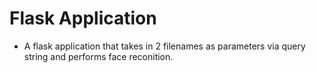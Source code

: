 # Flask Application
- A flask application that takes in 2 filenames as parameters via query string and performs face reconition.
